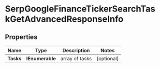 # SerpGoogleFinanceTickerSearchTaskGetAdvancedResponseInfo


## Properties

| Name | Type | Description | Notes |
|------------ | ------------- | ------------- | -------------|
**Tasks** | **IEnumerable<SerpGoogleFinanceTickerSearchTaskGetAdvancedTaskInfo>** | array of tasks |[optional]|